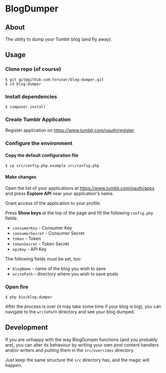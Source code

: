 # BlogDumper

## About

The utility to dump your Tumblr blog (and fly away).

## Usage

###  Clone repo (of course)

```
$ git git@github.com:torunar/blog-dumper.git
$ cd blog-dumper
```

### Install dependencies

```
$ composer install
```

### Create Tumblr Application

Register application on <https://www.tumblr.com/oauth/register>

### Configure the environment

#### Copy the default configuration file

```
$ cp src/config.php.example src/config.php
```

#### Make changes

Open the list of your applications at <https://www.tumblr.com/oauth/apps> and press **Explore API** near your application's name.

Grant access of the application to your profile.

Press **Show keys** at the top of the page and fill the following `config.php` fields:

* `consumerKey` - Consumer Key
* `consumerSecret` - Consumer Secret
* `token` - Token
* `tokenSecret` - Token Secret
* `apiKey` - API Key

The following fields must be set, too:

* `blogName` - name of the blog you wish to save
* `writePath` - directory where you wish to save posts

### Open fire

```
$ php bin/blog-dumper
```

After the process is over (it may take some time if your blog is big), you can navigate to the `writePath` directory and see your blog dumped.

## Development

If you are unhappy with the way BlogDumper functions (and you probably are), you can alter its behaviour by writing your own post content handlers and/or writers and putting them in the `src/overrides` directory.

Just keep the same structure the `src` directory has, and the magic will happen.

